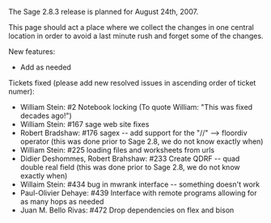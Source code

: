 The Sage 2.8.3 release is planned for August 24th, 2007.

This page should act a place where we collect the changes in one central location in order to avoid a last minute rush and forget some of the changes.

New features:

 * Add as needed

Tickets fixed (please add new resolved issues in ascending order of ticket numer):

 * William Stein: #2 Notebook locking (To quote William: "This was fixed decades ago!")
 * William Stein: #167 sage web site fixes
 * Robert Bradshaw: #176 sagex -- add support for the "//" --> floordiv operator (this was done prior to Sage 2.8, we do not know exactly when)
 * William Stein: #225 loading files and worksheets from urls
 * Didier Deshommes, Robert Brahshaw: #233 Create QDRF -- quad double real field (this was done prior to Sage 2.8, we do not know exactly when)
 * Willaim Stein: #434 bug in mwrank interface -- something doesn't work
 * Paul-Olivier Dehaye: #439 Interface with remote programs allowing for as many hops as needed
 * Juan M. Bello Rivas: #472 Drop dependencies on flex and bison
